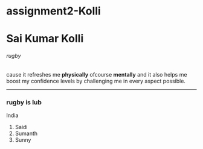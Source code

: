 # assignment2-Kolli
# Sai Kumar Kolli
###### rugby 
cause it refreshes me **physically** ofcourse **mentally** and it also helps me boost my confidence levels by challenging me in every aspect possible.

----

### rugby is lub
India
1. Saidi
2. Sumanth
3. Sunny



